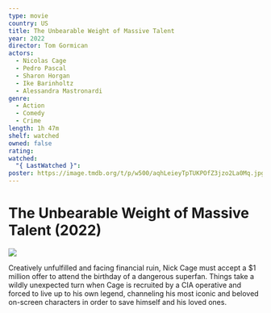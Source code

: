 ```yaml
---
type: movie
country: US
title: The Unbearable Weight of Massive Talent
year: 2022
director: Tom Gormican
actors:
  - Nicolas Cage
  - Pedro Pascal
  - Sharon Horgan
  - Ike Barinholtz
  - Alessandra Mastronardi
genre:
  - Action
  - Comedy
  - Crime
length: 1h 47m
shelf: watched
owned: false
rating:
watched:
  "{ LastWatched }":
poster: https://image.tmdb.org/t/p/w500/aqhLeieyTpTUKPOfZ3jzo2La0Mq.jpg
---
```


# The Unbearable Weight of Massive Talent (2022)

![](https://image.tmdb.org/t/p/w500/aqhLeieyTpTUKPOfZ3jzo2La0Mq.jpg)

Creatively unfulfilled and facing financial ruin, Nick Cage must accept a $1 million offer to attend the birthday of a dangerous superfan. Things take a wildly unexpected turn when Cage is recruited by a CIA operative and forced to live up to his own legend, channeling his most iconic and beloved on-screen characters in order to save himself and his loved ones.
